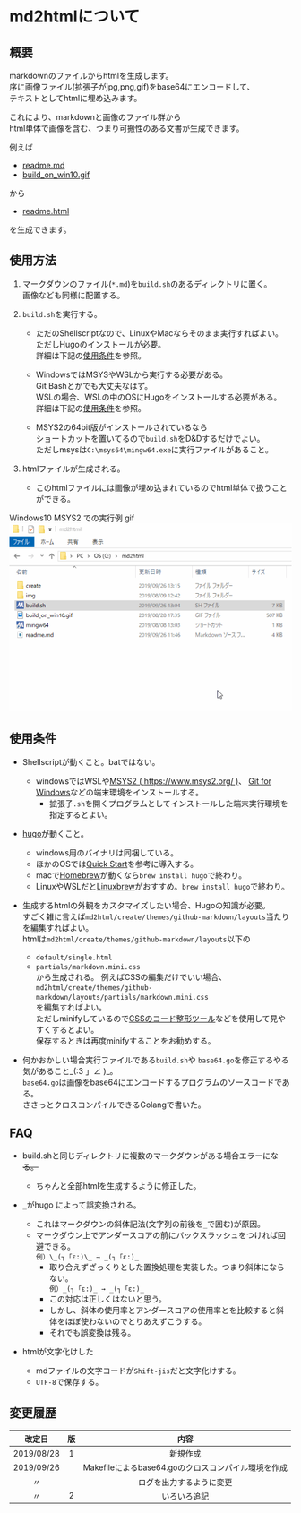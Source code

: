 # md2htmlについて

## 概要

markdownのファイルからhtmlを生成します。  
序に画像ファイル(拡張子がjpg,png,gif)をbase64にエンコードして、  
テキストとしてhtmlに埋め込みます。

これにより、markdownと画像のファイル群から  
html単体で画像を含む、つまり可搬性のある文書が生成できます。

例えば

* [readme.md](https://xcd0.com/static/20190926/readme.md)
* [build_on_win10.gif](https://xcd0.com/static/20190926/build.gif)

から

* [readme.html](https://xcd0.com/static/20190926/readme.html)

を生成できます。


## 使用方法

1. マークダウンのファイル(`*.md`)を`build.sh`のあるディレクトリに置く。  
画像なども同様に配置する。

1. `build.sh`を実行する。
	* ただのShellscriptなので、LinuxやMacならそのまま実行すればよい。  
	ただしHugoのインストールが必要。  
	詳細は下記の[使用条件](#使用条件)を参照。
	
	* WindowsではMSYSやWSLから実行する必要がある。  
	Git Bashとかでも大丈夫なはず。  
	WSLの場合、WSLの中のOSにHugoをインストールする必要がある。  
	詳細は下記の[使用条件](#使用条件)を参照。
	
	* MSYS2の64bit版がインストールされているなら  
	ショートカットを置いてるので`build.sh`をD&Dするだけでよい。  
	ただしmsysは`C:\msys64\mingw64.exe`に実行ファイルがあること。

1. htmlファイルが生成される。
	* このhtmlファイルには画像が埋め込まれているのでhtml単体で扱うことができる。

Windows10 MSYS2 での実行例 gif  
![](./build_on_win10.gif)

## 使用条件

* Shellscriptが動くこと。batではない。
	* windowsではWSLや[MSYS2 ( https://www.msys2.org/ )](https://www.msys2.org/)、
	[Git for Windows](https://gitforwindows.org/)などの端末環境をインストールする。
		* 拡張子`.sh`を開くプログラムとしてインストールした端末実行環境を指定するとよい。

* [hugo](https://gohugo.io/)が動くこと。
	* windows用のバイナリは同梱している。
	* ほかのOSでは[Quick Start](https://gohugo.io/getting-started/quick-start/)を参考に導入する。
	* macで[Homebrew](https://brew.sh/index_ja)が動くなら`brew install hugo`で終わり。
	* LinuxやWSLだと[Linuxbrew](https://docs.brew.sh/Homebrew-on-Linux)がおすすめ。`brew install hugo`で終わり。

* 生成するhtmlの外観をカスタマイズしたい場合、Hugoの知識が必要。  
すごく雑に言えば`md2html/create/themes/github-markdown/layouts`当たりを編集すればよい。  
htmlは`md2html/create/themes/github-markdown/layouts`以下の
	* `default/single.html`
	* `partials/markdown.mini.css`  
から生成される。
例えばCSSの編集だけでいい場合、  
`md2html/create/themes/github-markdown/layouts/partials/markdown.mini.css`  
を編集すればよい。  
ただしminifyしているので[CSSのコード整形ツール](https://lab.syncer.jp/Tool/CSS-PrettyPrint/)などを使用して見やすくするとよい。  
保存するときは再度minifyすることをお勧めする。

* 何かおかしい場合実行ファイルである`build.sh`や
`base64.go`を修正するやる気があること_(:3 」∠ )_。  
`base64.go`は画像をbase64にエンコードするプログラムのソースコードである。  
ささっとクロスコンパイルできるGolangで書いた。

## FAQ

* ~~build.shと同じディレクトリに複数のマークダウンがある場合エラーになる。~~
	* ちゃんと全部htmlを生成するように修正した。

* `_`がhugo によって誤変換される。
	* これはマークダウンの斜体記法(文字列の前後を`_`で囲む)が原因。
	* マークダウン上でアンダースコアの前にバックスラッシュをつければ回避できる。  
	`例）\_(┐「ε:)\_ → _(┐「ε:)_`
		* 取り合えずざっくりとした置換処理を実装した。つまり斜体にならない。  
		`例）_(┐「ε:)_ → _(┐「ε:)_`
		* この対応は正しくはないと思う。
		* しかし、斜体の使用率とアンダースコアの使用率とを比較すると斜体をほぼ使わないのでとりあえずこうする。
		* それでも誤変換は残る。

* htmlが文字化けした
	* mdファイルの文字コードが`Shift-jis`だと文字化けする。
	* `UTF-8`で保存する。

## 変更履歴

|改定日		|版		|内容					|
|:---:|:---:|:---:|
|2019/08/28	|1		|新規作成				|
|2019/09/26	|		|Makefileによるbase64.goのクロスコンパイル環境を作成|
|〃	|		|ログを出力するように変更|
|〃	|2		|いろいろ追記|
